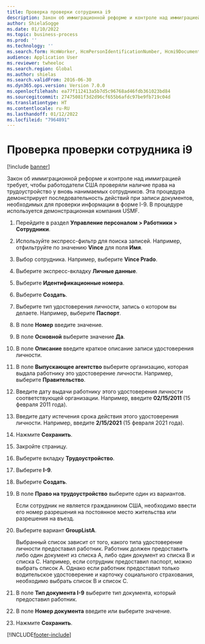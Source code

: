 ```yaml
---
title: Проверка проверки сотрудника i9
description: Закон об иммиграционной реформе и контроле над иммиграцией требует, чтобы работодатели США проверяли наличие права на трудоустройство у вновь нанимаемых сотрудников.
author: ShielaSogge
ms.date: 01/10/2022
ms.topic: business-process
ms.prod: ''
ms.technology: ''
ms.search.form: HcmWorker, HcmPersonIdentificationNumber, Hcmi9Document
audience: Application User
ms.reviewer: twheeloc
ms.search.region: Global
ms.author: shielas
ms.search.validFrom: 2016-06-30
ms.dyn365.ops.version: Version 7.0.0
ms.openlocfilehash: ea77f112413a5b7d5c96768ad46fdb361023bd84
ms.sourcegitcommit: 27475081f3d2d96cf655b6afdc97be9fb719c04d
ms.translationtype: HT
ms.contentlocale: ru-RU
ms.lasthandoff: 01/12/2022
ms.locfileid: "7964891"
---
```

# <a name="employment-verification-i9-verification"></a>Проверка проверки сотрудника i9

[!include [banner](../../../includes/banner.md)]

Закон об иммиграционной реформе и контроле над иммиграцией требует, чтобы работодатели США проверяли наличие права на трудоустройство у вновь нанимаемых сотрудников. Эта процедура демонстрирует последовательность действий при записи документов, необходимых для проверки информации в форме I-9. В процедуре используется демонстрационная компания USMF.

1. Перейдите в раздел **Управление персоналом \> Работники \> Сотрудники**.
2. Используйте экспресс-фильтр для поиска записей. Например, отфильтруйте по значению **Vince** для поля **Имя**.
3. Выбор сотрудника. Например, выберите **Vince Prado**.
4. Выберите экспресс-вкладку **Личные данные**.
5. Выберите **Идентификационные номера**.
6. Выберите **Создать**.
7. Выберите тип удостоверения личности, запись о котором вы делаете. Например, выберите **Паспорт**.
8. В поле **Номер** введите значение.
9. В поле **Основной** выберите значение **Да**.
10. В поле **Описание** введите краткое описание записи удостоверения личности.
11. В поле **Выпускающее агентство** выберите организацию, которая выдала работнику это удостоверение личности. Например, выберите **Правительство**.
12. Введите дату выдачи работнику этого удостоверения личности соответствующей организации. Например, введите **02/15/2011** (15 февраля 2011 года).
13. Введите дату истечения срока действия этого удостоверения личности. Например, введите **2/15/2021** (15 февраля 2021 года).
14. Нажмите **Сохранить**.
15. Закройте страницу.
16. Выберите вкладку **Трудоустройство**.
17. Выберите **I-9**.
18. Выберите **Создать**.
19. В поле **Право на трудоустройство** выберите один из вариантов.

    Если сотрудник не является гражданином США, необходимо ввести его номер разрешения на постоянное место жительства или разрешения на въезд.

20. Выберите вариант **GroupListA**.

    Выбранный список зависит от того, какого типа удостоверение личности предоставил работник. Работник должен предоставить либо один документ из списка A, либо один документ из списка B и списка C. Например, если сотрудник предоставил паспорт, можно выбрать список A. Однако если работник предоставил только водительское удостоверение и карточку социального страхования, необходимо выбрать список B и список C.

21. В поле **Тип документа I-9** выберите тип документа, который предоставил работник.
22. В поле **Номер документа** введите или выберите значение.
23. Нажмите **Сохранить**.

[!INCLUDE[footer-include](../../../../../includes/footer-banner.md)]

